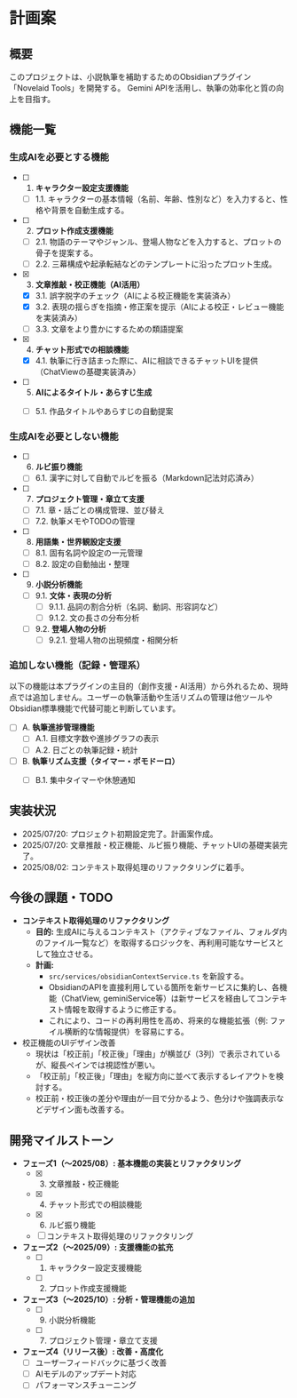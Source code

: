 # 計画案

## 概要

このプロジェクトは、小説執筆を補助するためのObsidianプラグイン「Novelaid Tools」を開発する。
Gemini APIを活用し、執筆の効率化と質の向上を目指す。

## 機能一覧

### 生成AIを必要とする機能

- [ ] 1. **キャラクター設定支援機能**
    - [ ] 1.1. キャラクターの基本情報（名前、年齢、性別など）を入力すると、性格や背景を自動生成する。
- [ ] 2. **プロット作成支援機能**
    - [ ] 2.1. 物語のテーマやジャンル、登場人物などを入力すると、プロットの骨子を提案する。
    - [ ] 2.2. 三幕構成や起承転結などのテンプレートに沿ったプロット生成。
- [x] 3. **文章推敲・校正機能（AI活用）**
    - [x] 3.1. 誤字脱字のチェック（AIによる校正機能を実装済み）
    - [x] 3.2. 表現の揺らぎを指摘・修正案を提示（AIによる校正・レビュー機能を実装済み）
    - [ ] 3.3. 文章をより豊かにするための類語提案
- [x] 4. **チャット形式での相談機能**
    - [x] 4.1. 執筆に行き詰まった際に、AIに相談できるチャットUIを提供（ChatViewの基礎実装済み）
- [ ] 5. **AIによるタイトル・あらすじ生成**
    - [ ] 5.1. 作品タイトルやあらすじの自動提案


### 生成AIを必要としない機能

- [ ] 6. **ルビ振り機能**
    - [ ] 6.1. 漢字に対して自動でルビを振る（Markdown記法対応済み）
- [ ] 7. **プロジェクト管理・章立て支援**
    - [ ] 7.1. 章・話ごとの構成管理、並び替え
    - [ ] 7.2. 執筆メモやTODOの管理
- [ ] 8. **用語集・世界観設定支援**
    - [ ] 8.1. 固有名詞や設定の一元管理
    - [ ] 8.2. 設定の自動抽出・整理
- [ ] 9. **小説分析機能**
    - [ ] 9.1. **文体・表現の分析**
        - [ ] 9.1.1. 品詞の割合分析（名詞、動詞、形容詞など）
        - [ ] 9.1.2. 文の長さの分布分析
    - [ ] 9.2. **登場人物の分析**
        - [ ] 9.2.1. 登場人物の出現頻度・相関分析

### 追加しない機能（記録・管理系）

以下の機能は本プラグインの主目的（創作支援・AI活用）から外れるため、現時点では追加しません。ユーザーの執筆活動や生活リズムの管理は他ツールやObsidian標準機能で代替可能と判断しています。

- [ ] A. **執筆進捗管理機能**
    - [ ] A.1. 目標文字数や進捗グラフの表示
    - [ ] A.2. 日ごとの執筆記録・統計
- [ ] B. **執筆リズム支援（タイマー・ポモドーロ）**
    - [ ] B.1. 集中タイマーや休憩通知


## 実装状況

- 2025/07/20: プロジェクト初期設定完了。計画案作成。
- 2025/07/20: 文章推敲・校正機能、ルビ振り機能、チャットUIの基礎実装完了。
- 2025/08/02: コンテキスト取得処理のリファクタリングに着手。

## 今後の課題・TODO

- **コンテキスト取得処理のリファクタリング**
    - **目的:** 生成AIに与えるコンテキスト（アクティブなファイル、フォルダ内のファイル一覧など）を取得するロジックを、再利用可能なサービスとして独立させる。
    - **計画:**
        - `src/services/obsidianContextService.ts` を新設する。
        - ObsidianのAPIを直接利用している箇所を新サービスに集約し、各機能（ChatView, geminiService等）は新サービスを経由してコンテキスト情報を取得するように修正する。
        - これにより、コードの再利用性を高め、将来的な機能拡張（例: ファイル横断的な情報提供）を容易にする。
- 校正機能のUIデザイン改善
    - 現状は「校正前」「校正後」「理由」が横並び（3列）で表示されているが、縦長ペインでは視認性が悪い。
    - 「校正前」「校正後」「理由」を縦方向に並べて表示するレイアウトを検討する。
    - 校正前・校正後の差分や理由が一目で分かるよう、色分けや強調表示などデザイン面も改善する。


## 開発マイルストーン

- **フェーズ1（～2025/08）: 基本機能の実装とリファクタリング**
    - [x] 3. 文章推敲・校正機能
    - [x] 4. チャット形式での相談機能
    - [x] 6. ルビ振り機能
    - [ ] コンテキスト取得処理のリファクタリング
- **フェーズ2（～2025/09）: 支援機能の拡充**
    - [ ] 1. キャラクター設定支援機能
    - [ ] 2. プロット作成支援機能
- **フェーズ3（～2025/10）: 分析・管理機能の追加**
    - [ ] 9. 小説分析機能
    - [ ] 7. プロジェクト管理・章立て支援
- **フェーズ4（リリース後）: 改善・高度化**
    - [ ] ユーザーフィードバックに基づく改善
    - [ ] AIモデルのアップデート対応
    - [ ] パフォーマンスチューニング